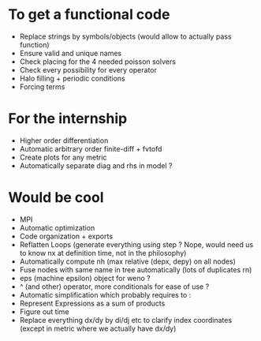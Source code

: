 # To get a functional code
- Replace strings by symbols/objects (would allow to actually pass function)
- Ensure valid and unique names
- Check placing for the 4 needed poisson solvers
- Check every possibility for every operator
- Halo filling + periodic conditions
- Forcing terms

# For the internship
- Higher order differentiation
- Automatic arbitrary order finite-diff + fvtofd
- Create plots for any metric
- Automatically separate diag and rhs in model ?

# Would be cool
- MPI
- Automatic optimization
- Code organization + exports
- Reflatten Loops (generate everything using step ? Nope, would need us to know nx at definition time, not in the philosophy)
- Automatically compute nh (max relative (depx, depy) on all nodes)
- Fuse nodes with same name in tree automatically (lots of duplicates rn)
- eps (machine epsilon) object for weno ?
- ^ (and other) operator, more conditionals for ease of use ?
- Automatic simplification which probably requires to :
- Represent Expressions as a sum of products
- Figure out time
- Replace everything dx/dy by di/dj etc to clarify index coordinates (except in metric where we actually have dx/dy)
